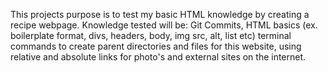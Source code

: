 This projects purpose is to test my basic HTML knowledge by creating a recipe webpage. Knowledge tested will be: Git Commits, HTML basics (ex. boilerplate format, divs, headers, body, img src, alt, list etc) terminal commands to create parent directories and files for this website, using relative and absolute links for photo's and external sites on the internet.
